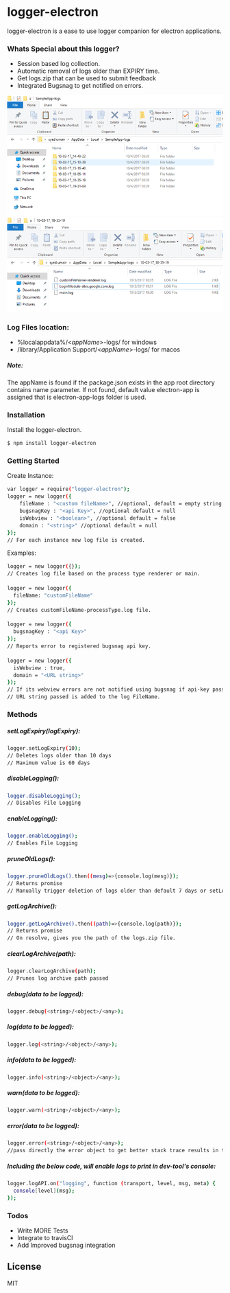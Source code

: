 # logger-electron

logger-electron is a ease to use logger companion for electron applications.

### Whats Special about this logger?
  - Session based log collection.
  - Automatic removal of logs older than EXPIRY time.
  - Get logs.zip that can be used to submit feedback
  - Integrated Bugsnag to get notified on errors.

![Sample Log File Location](https://raw.githubusercontent.com/Syed-Umair/logger/master/ScreenShots/sample1.PNG)
![Sample Log FileNames in some session folder](https://raw.githubusercontent.com/Syed-Umair/logger/master/ScreenShots/sample2.PNG)

### Log Files location:
  - %localappdata%/<*appName*>-logs/ for windows
  - <user>/library/Application Support/<*appName*>-logs/ for macos

##### Note: 

  The appName is found if the package.json exists in the app root directory contains name parameter. If not found, default value electron-app is assigned that is electron-app-logs folder is used. 

### Installation

Install the logger-electron.

```sh
$ npm install logger-electron
```

### Getting Started

Create Instance:
```sh
var logger = require("logger-electron");
logger = new logger({
    fileName : "<custom fileName>", //optional, default = empty string
    bugsnagKey : "<api Key>", //optional default = null
    isWebview : "<boolean>", //optional default = false
    domain : "<string>" //optional default = null
});
// For each instance new log file is created.
```

Examples:

```sh
logger = new logger({});
// Creates log file based on the process type renderer or main.

logger = new logger({
  fileName: "customFileName"
});
// Creates customFileName-processType.log file.

logger = new logger({
  bugsnagKey : "<api Key>"
});
// Reports error to registered bugsnag api key.

logger = new logger({
  isWebview : true, 
  domain = "<URL string>"
});
// If its webview errors are not notified using bugsnag if api-key passed.
// URL string passed is added to the log FileName.  
```

### Methods

##### setLogExpiry(logExpiry):
```sh
logger.setLogExpiry(10);
// Deletes logs older than 10 days
// Maximum value is 60 days
```

##### disableLogging():
```sh
logger.disableLogging();
// Disables File Logging
```

##### enableLogging():
```sh
logger.enableLogging();
// Enables File Logging
```

##### pruneOldLogs():
```sh
logger.pruneOldLogs().then((mesg)=>{console.log(mesg)});
// Returns promise
// Manually trigger deletion of logs older than default 7 days or setLogExpiry(logExpiry) days
```

##### getLogArchive():
```sh
logger.getLogArchive().then((path)=>{console.log(path)});
// Returns promise
// On resolve, gives you the path of the logs.zip file.
```

##### clearLogArchive(path):
```sh
logger.clearLogArchive(path);
// Prunes log archive path passed
```

##### debug(data to be logged):
```sh
logger.debug(<string>/<object>/<any>);
```

##### log(data to be logged):
```sh
logger.log(<string>/<object>/<any>);
```

##### info(data to be logged):
```sh
logger.info(<string>/<object>/<any>);
```

##### warn(data to be logged):
```sh
logger.warn(<string>/<object>/<any>);
```

##### error(data to be logged):
```sh
logger.error(<string>/<object>/<any>);
//pass directly the error object to get better stack trace results in the bugsnag.
```

##### Including the below code, will enable logs to print in dev-tool's console:

```sh
logger.logAPI.on("logging", function (transport, level, msg, meta) {
  console[level](msg);
});
```

### Todos

 - Write MORE Tests
 - Integrate to travisCI
 - Add Improved bugsnag integration

License
----

MIT
